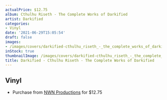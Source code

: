 ```yaml
---
actualPrice: $12.75
album: Cthulhu Riseth - The Complete Works of Darkified
artist: Darkified
categories:
- Vinyl
date: '2021-06-29T15:05:54'
draft: false
images:
- /images/covers/darkified-cthulhu_riseth_-_the_complete_works_of_darkified.jpg
inStock: true
thumbnailImage: /images/covers/darkified-cthulhu_riseth_-_the_complete_works_of_darkified-thumb.jpg
title: Darkified - Cthulhu Riseth - The Complete Works of Darkified
---
```


## Vinyl
* Purchase from [NWN Productions](http://shop.nwnprod.com/index.php?route=product/product&path=75&product_id=5985&sort=pd.name&order=ASC) for $12.75
